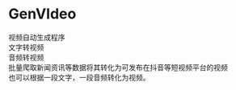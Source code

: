 # GenVIdeo
视频自动生成程序<br>
文字转视频<br>
音频转视频<br>
批量爬取新闻资讯等数据将其转化为可发布在抖音等短视频平台的视频<br>
也可以根据一段文字，一段音频转化为视频。
